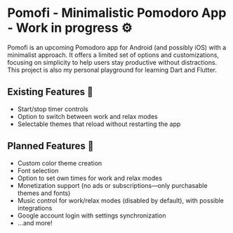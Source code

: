 # Pomofi - Minimalistic Pomodoro App - Work in progress ⚙

Pomofi is an upcoming Pomodoro app for Android (and possibly iOS) with a minimalist approach. It offers a limited set of options and customizations, focusing on simplicity to help users stay productive without distractions. This project is also my personal playground for learning Dart and Flutter.

## Existing Features 🍏
- Start/stop timer controls
- Option to switch between work and relax modes
- Selectable themes that reload without restarting the app

## Planned Features 🚀
- Custom color theme creation
- Font selection
- Option to set own times for work and relax modes
- Monetization support (no ads or subscriptions—only purchasable themes and fonts)
- Music control for work/relax modes (disabled by default), with possible integrations
- Google account login with settings synchronization
- …and more!
